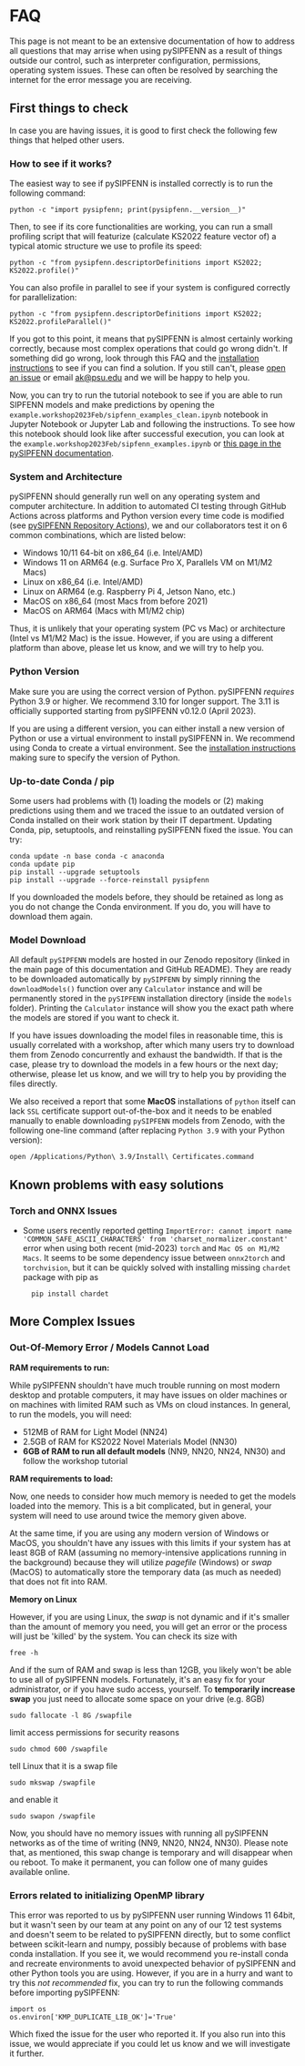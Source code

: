# FAQ

This page is not meant to be an extensive documentation of how to address all questions
that may arrise when using pySIPFENN as a result of things outside our control, such as
interpreter configuration, permissions, operating system issues. These can often be 
resolved by searching the internet for the error message you are receiving.

## First things to check

In case you are having issues, it is good to first check the following few things that
helped other users.

### How to see if it works?

The easiest way to see if pySIPFENN is installed correctly is to run the following command:

    python -c "import pysipfenn; print(pysipfenn.__version__)"

Then, to see if its core functionalities are working, you can run a small profiling script that will featurize
(calculate KS2022 feature vector of) a typical atomic structure we use to profile its speed:

    python -c "from pysipfenn.descriptorDefinitions import KS2022; KS2022.profile()"

You can also profile in parallel to see if your system is configured correctly for parallelization:

    python -c "from pysipfenn.descriptorDefinitions import KS2022; KS2022.profileParallel()"

If you got to this point, it means that pySIPFENN is almost certainly working correctly, because most complex operations
that could go wrong didn't. If something did go wrong, look through this FAQ and the [installation instructions](install.md)
to see if you can find a solution. If you still can't, please [open an issue](https://github.com/PhasesResearchLab/pySIPFENN/issues) 
or email [ak@psu.edu](mailto:ak@psu.edu) and we will be happy to help you.

Now, you can try to run the tutorial notebook to see if you are able to run SIPFENN models
and make predictions by opening the `example.workshop2023Feb/sipfenn_examples_clean.ipynb` notebook in Jupyter Notebook
or Jupyter Lab and following the instructions. To see how this notebook should look like after successful execution,
you can look at the `example.workshop2023Feb/sipfenn_examples.ipynb` or [this page in the pySIPFENN documentation](
https://pysipfenn.readthedocs.io/en/stable/examples/sipfenn_examples.html#pysipfenn-mgf-psu-workshop-feb-2023). 


### System and Architecture 

pySIPFENN should generally run well on any operating system and computer architecture. In addition to automated CI
testing through GitHub Actions across platforms and Python version every time code is modified (see 
[pySIPFENN Repository Actions](https://github.com/PhasesResearchLab/pySIPFENN/actions)), we and our collaborators test it on 6 common 
combinations, which are listed below:
   - Windows 10/11 64-bit on x86_64 (i.e. Intel/AMD)
   - Windows 11 on ARM64 (e.g. Surface Pro X, Parallels VM on M1/M2 Macs)
   - Linux on x86_64 (i.e. Intel/AMD)
   - Linux on ARM64 (e.g. Raspberry Pi 4, Jetson Nano, etc.)
   - MacOS on x86_64 (most Macs from before 2021)
   - MacOS on ARM64 (Macs with M1/M2 chip)
   
Thus, it is unlikely that your operating system (PC vs Mac) or architecture (Intel 
vs M1/M2 Mac) is the issue. However, if you are using a different platform than above, please 
let us know, and we will try to help you.

### Python Version
Make sure you are using the correct version of Python. pySIPFENN _requires_ Python 3.9 or
higher. We recommend 3.10 for longer support. The 3.11 is officially supported starting from
pySIPFENN v0.12.0 (April 2023).

If you are using a different version, you can either install a new version of
Python or use a virtual environment to install pySIPFENN in. We recommend using
Conda to create a virtual environment. See the [installation instructions](install.md)
making sure to specify the version of Python.

### Up-to-date Conda / pip 

Some users had problems with (1) loading the models or (2) making predictions using them
and we traced the issue to an outdated version of Conda installed on their work station
by their IT department. Updating Conda, pip, setuptools, and reinstalling pySIPFENN fixed the issue.
You can try:

    conda update -n base conda -c anaconda
    conda update pip
    pip install --upgrade setuptools
    pip install --upgrade --force-reinstall pysipfenn

If you downloaded the models before, they should be retained as long as you do not
change the Conda environment. If you do, you will have to download them again.

### Model Download

All default `pySIPFENN` models are hosted in our Zenodo repository (linked in the
main page of this documentation and GitHub README). They are ready to be downloaded
automatically by `pySIPFENN` by simply rinning the `downloadModels()` function over 
any `Calculator` instance and will be permanently stored in the `pySIPFENN` installation
directory (inside the `models` folder). Printing the `Calculator` instance will show
you the exact path where the models are stored if you want to check it.

If you have issues downloading the model files in reasonable time, this is usually 
correlated with a workshop, after which many users try to download them from Zenodo 
concurrently and exhaust the bandwidth. If that is the case, please try to download
the models in a few hours or the next day; otherwise, please let us know, and we will
try to help you by providing the files directly.

We also received a report that some **MacOS** installations of `python` itself can lack 
`SSL` certificate support out-of-the-box and it needs to be enabled manually to enable 
downloading `pySIPFENN` models from Zenodo, with the following one-line command (after
replacing `Python 3.9` with your Python version):

    open /Applications/Python\ 3.9/Install\ Certificates.command

## Known problems with easy solutions

### Torch and ONNX Issues

- Some users recently reported getting `ImportError: cannot import name 'COMMON_SAFE_ASCII_CHARACTERS' from 'charset_normalizer.constant'` error when using both recent (mid-2023) `torch` and `Mac OS on M1/M2 Macs`. It seems to be some dependency issue between `onnx2torch` and `torchvision`, but it can be quickly solved with installing missing `chardet` package with pip as

        pip install chardet

## More Complex Issues

### Out-Of-Memory Error / Models Cannot Load

**RAM requirements to run:**

While pySIPFENN shouldn't have much trouble running on most modern desktop and protable
computers, it may have issues on older machines or on machines with limited RAM such as
VMs on cloud instances. In general, to run the models, you will need:   
- 512MB of RAM for Light Model (NN24)
- 2.5GB of RAM for KS2022 Novel Materials Model (NN30)
- **6GB of RAM to run all default models** (NN9, NN20, NN24, NN30) and follow the workshop tutorial

**RAM requirements to load:**

Now, one needs to consider how much memory is needed to get the models loaded into the
memory. This is a bit complicated, but in general, your system will need to use around twice the memory
given above. 

At the same time, if you are using any modern version of Windows or MacOS, you shouldn't have any issues with this 
limits if your system has at least 8GB of RAM (assuming no memory-intensive applications
running in the background) because they will utilize _pagefile_ (Windows) or _swap_ (MacOS) to automatically 
store the temporary data (as much as needed) that does not fit into RAM.

**Memory on Linux**

However, if you are using Linux, the _swap_ is not dynamic and if it's smaller than the
amount of memory you need, you will get an error or the process will just be 'killed' by the system. You can check
its size with

    free -h

And if the sum of RAM and swap is less than 12GB, you likely won't be able to use all of 
pySIPFENN models. Fortunately, it's an easy fix for your administrator, or if you have sudo 
access, yourself. To **temporarily increase swap** you just need to allocate some space on 
your drive (e.g. 8GB)

    sudo fallocate -l 8G /swapfile

limit access permissions for security reasons

    sudo chmod 600 /swapfile

tell Linux that it is a swap file 

    sudo mkswap /swapfile

and enable it

    sudo swapon /swapfile

Now, you should have no memory issues with running all pySIPFENN networks as of the time 
of writing (NN9, NN20, NN24, NN30). Please note that, as mentioned, this swap change is
temporary and will disappear when ou reboot. To make it permanent, you can follow one of
many guides available online.

### Errors related to initializing OpenMP library

This error was reported to us by pySIPFENN user running Windows 11 64bit, but it wasn't seen by our team at any point 
on any of our 12 test systems and doesn't seem to be related to pySIPFENN directly, but to some conflict between 
scikit-learn and numpy, possibly because of problems with base conda installation. If you see it, we would recommend you 
re-install conda and recreate environments to avoid unexpected behavior of pySIPFENN and other Python tools you are using.
However, if you are in a hurry and want to try this _not recommended_ fix, you can try to run the following commands before
importing pySIPFENN:

    import os
    os.environ['KMP_DUPLICATE_LIB_OK']='True'

Which fixed the issue for the user who reported it. If you also run into this issue, we would appreciate if you could
let us know and we will investigate it further.